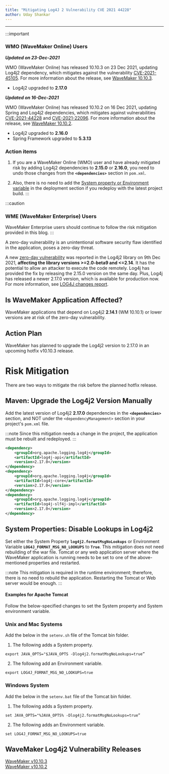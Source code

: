 ```yaml
---
title: "Mitigating Log4J 2 Vulnerability CVE 2021 44228"
author: Uday Shankar
---
```

---

:::important
### WMO (WaveMaker Online) Users 

***Updated on 23-Dec-2021***

WMO (WaveMaker Online) has released 10.10.3 on 23 Dec 2021, updating Log4j2 dependency, which mitigates against the vulnerability [CVE-2021-45105](https://nvd.nist.gov/vuln/detail/CVE-2021-45105). For more information about the release, see [WaveMaker 10.10.3](/learn/wavemaker-release-notes/v10-10-3).

- Log4j2 upgraded to **2.17.0**

***Updated on 16-Dec-2021***

WMO (WaveMaker Online) has released 10.10.2 on 16 Dec 2021, updating Spring and Log4j2 dependencies, which mitigates against vulnerabilities [CVE-2021-44228](https://nvd.nist.gov/vuln/detail/CVE-2021-44228) and [CVE-2021-22096](https://nvd.nist.gov/vuln/detail/CVE-2021-22096). For more information about the release, see [WaveMaker 10.10.2](/learn/wavemaker-release-notes/v10-10-2).


- Log4j2 upgraded to **2.16.0**
- Spring Framework upgraded to **5.3.13**

### Action items

1. If you are a WaveMaker Online (WMO) user and have already mitigated risk by adding Log4j2 dependencies to **2.15.0** or **2.16.0**, you need to undo those changes from the **`<dependencies>`** section in `pom.xml`. 

2. Also, there is no need to add the [System property or Environment variable](#system-properties-disable-lookups-in-log4j2) in the deployment section if you redeploy with the latest project build.
:::

:::caution
### WME (WaveMaker Enterprise) Users 

WaveMaker Enterprise users should continue to follow the risk mitigation provided in this blog.
:::

A zero-day vulnerability is an unintentional software security flaw identified in the application, poses a zero-day threat. 

A new [zero-day vulnerability](https://cve.mitre.org/cgi-bin/cvename.cgi?name=CVE-2021-44228) was reported in the Log4j2 library on 9th Dec 2021, **affecting the library versions >=2.0-beta9 and <=2.14**. It has the potential to allow an attacker to execute the code remotely. Log4j has provided the fix by releasing the 2.15.0 version on the same day. Plus, Log4j has released a newer 2.17.0 version, which is available for production now. For more information, see [LOG4J changes report](https://logging.apache.org/log4j/2.x/changes-report.html#a2.16.0).

<!--truncate-->

## Is WaveMaker Application Affected?

WaveMaker applications that depend on Log4j2 **2.14.1** (WM 10.10.1) or lower versions are at risk of the zero-day vulnerability. 

## Action Plan

WaveMaker has planned to upgrade the Log4j2 version to 2.17.0 in an upcoming hotfix v10.10.3 release.

# Risk Mitigation

There are two ways to mitigate the risk before the planned hotfix release.

## Maven: Upgrade the Log4j2 Version Manually

Add the latest version of Log4j2 **2.17.0** dependencies in the **`<dependencies>`** section, and NOT under the `<dependencyManagement>` section in your project's `pom.xml` file.

:::note
Since this mitigation needs a change in the project, the application must be rebuilt and redeployed.
:::

```xml
<dependency>
    <groupId>org.apache.logging.log4j</groupId>
    <artifactId>log4j-api</artifactId>
    <version>2.17.0</version>
</dependency>
<dependency>
    <groupId>org.apache.logging.log4j</groupId>
    <artifactId>log4j-core</artifactId>
    <version>2.17.0</version>
</dependency>
<dependency>
    <groupId>org.apache.logging.log4j</groupId>
    <artifactId>log4j-slf4j-impl</artifactId>
    <version>2.17.0</version>
</dependency>
```

## System Properties: Disable Lookups in Log4j2

Set either the System Property **`log4j2.formatMsgNoLookups`** or Environment Variable **`LOG4J_FORMAT_MSG_NO_LOOKUPS`** to **`True`**. This mitigation does not need rebuilding of the war file. Tomcat or any web application server where the WaveMaker application is running needs to be set to one of the above-mentioned properties and restarted.

:::note
This mitigation is required in the runtime environment; therefore, there is no need to rebuild the application. Restarting the Tomcat or Web server would be enough.
:::

#### Examples for Apache Tomcat

Follow the below-specified changes to set the System property and System environment variable.


### Unix and Mac Systems

Add the below in the `setenv.sh` file of the Tomcat bin folder. 

1. The following adds a System property.

```
export JAVA_OPTS="$JAVA_OPTS -Dlog4j2.formatMsgNoLookups=true” 
```

2. The following add an Environment variable.

```
export LOG4J_FORMAT_MSG_NO_LOOKUPS=true 
```

### Windows System 

Add the below in the `setenv.bat` file of the Tomcat bin folder.

1. The following adds a System property.

```
set JAVA_OPTS="%JAVA_OPTS% -Dlog4j2.formatMsgNoLookups=true”
```

2. The following adds an Environment variable.

```
set LOG4J_FORMAT_MSG_NO_LOOKUPS=true 
```

## WaveMaker Log4j2 Vulnerability Releases

[WaveMaker v10.10.3](/learn/wavemaker-release-notes/v10-10-3)  
[WaveMaker v10.10.2](/learn/wavemaker-release-notes/v10-10-2)  